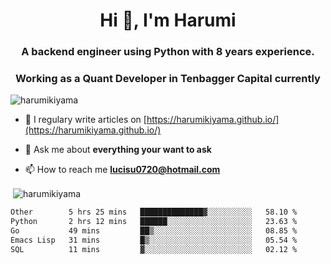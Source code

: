 <h1 align="center">Hi 👋, I'm Harumi</h1>
<h3 align="center">A backend engineer using <b>Python</b> with 8 years experience.</h3>
<h3 align="center">Working as a Quant Developer in <b>Tenbagger Capital</b> currently</h3>

<p align="left"> <img src="https://komarev.com/ghpvc/?username=harumikiyama" alt="harumikiyama" /> </p>


- 📝 I regulary write articles on [https://harumikiyama.github.io/](https://harumikiyama.github.io/)

- 💬 Ask me about **everything your want to ask**

- 📫 How to reach me **lucisu0720@hotmail.com**

<p>&nbsp;<img align="center" src="https://github-readme-stats.vercel.app/api?username=harumikiyama&show_icons=true" alt="harumikiyama" /></p>


<!--START_SECTION:waka-->

```txt
Other        5 hrs 25 mins   ██████████████▓░░░░░░░░░░   58.10 %
Python       2 hrs 12 mins   ██████░░░░░░░░░░░░░░░░░░░   23.63 %
Go           49 mins         ██▒░░░░░░░░░░░░░░░░░░░░░░   08.85 %
Emacs Lisp   31 mins         █▒░░░░░░░░░░░░░░░░░░░░░░░   05.54 %
SQL          11 mins         ▓░░░░░░░░░░░░░░░░░░░░░░░░   02.12 %
```

<!--END_SECTION:waka-->
